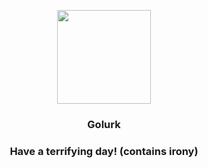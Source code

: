 <p align="center">
    <img src="https://raw.githubusercontent.com/PokeAPI/sprites/master/sprites/pokemon/623.png" width="150" height="150">
</p>
<h3 align="center"> <b>Golurk</b></h3>
<h3 align="center">Have a terrifying day! (contains irony)</h3>
